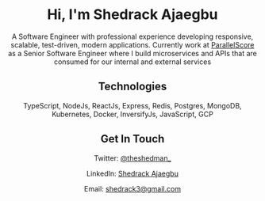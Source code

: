 <h1 align="center">Hi, I'm Shedrack Ajaegbu</h1>

<p align="center">A Software Engineer with professional experience developing responsive, scalable, test-driven, modern applications. Currently work at <a href="https://parallelscore.com">ParallelScore</a> as a Senior Software Engineer where I build microservices and APIs that are consumed for our internal and external services</p>

<!-- <p align="center"><img width="50%" src="https://github.com/Theshedman/Theshedman/blob/master/profile.jpg"></p> -->

<h2 align="center">Technologies</h2>
<p align="center">TypeScript, NodeJs, ReactJs, Express, Redis, Postgres, MongoDB, Kubernetes, Docker, InversifyJs, JavaScript, GCP</p>

<h2 align="center">Get In Touch</h2>

<p align="center">Twitter: <a href="https://twitter.com/theshedman_">@theshedman_</a></p>
<p align="center">LinkedIn: <a href="https://linkedin.com/in/ajaegbu-shedrack">Shedrack Ajaegbu</a></p>
<p align="center">Email: <a href="mailto:shedrack3@gmail.com">shedrack3@gmail.com</a></p>
